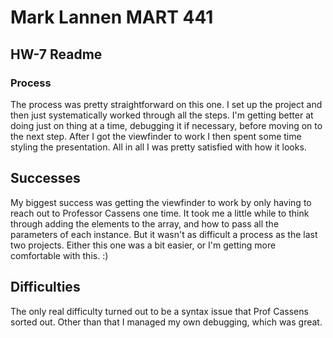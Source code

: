 # Mark Lannen MART 441
## HW-7 Readme

### Process 
The process was pretty straightforward on this one. I set up the project and then just systematically worked through all the steps. I'm getting better at doing just on thing at a time, debugging it if necessary, before moving on to the next step. After I got the viewfinder to work I then spent some time styling the presentation. All in all I was pretty satisfied with how it looks.

## Successes
My biggest success was getting the viewfinder to work by only having to reach out to Professor Cassens one time. It took me a little while to think through adding the elements to the array, and how to pass all the parameters of each instance. But it wasn't as difficult a process as the last two projects. Either this one was a bit easier, or I'm getting more comfortable with this.  :)

## Difficulties
The only real difficulty turned out to be a syntax issue that Prof Cassens sorted out. Other than that I managed my own debugging, which was great.



